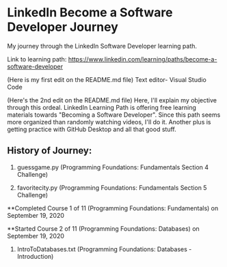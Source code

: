# LinkedIn Become a Software Developer Journey
 My journey through the LinkedIn Software Developer learning path.

Link to learning path: https://www.linkedin.com/learning/paths/become-a-software-developer

(Here is my first edit on the README.md file)
Text editor- Visual Studio Code

(Here's the 2nd edit on the README.md file)
Here, I'll explain my objective through this ordeal. LinkedIn Learning Path is offering free learning materials towards "Becoming a Software Developer". Since this path seems more organized than randomly watching videos, I'll do it. Another plus is getting practice with GitHub Desktop and all that good stuff.

## History of Journey:

1. guessgame.py (Programming Foundations: Fundamentals Section 4 Challenge)

2. favoritecity.py (Programming Foundations: Fundamentals Section 5 Challenge)

**Completed Course 1 of 11 (Programming Foundations: Fundamentals) on September 19, 2020

**Started Course 2 of 11 (Programming Foundations: Databases) on September 19, 2020

1. IntroToDatabases.txt (Programming Foundations: Databases - Introduction)
